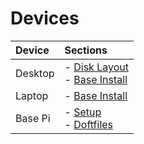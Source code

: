 # Devices

| Device | Sections |
| :--- | :--- |
| Desktop | - [Disk Layout](./desktop_pc/)</br>- [Base Install](./desktop_pc/sections/install) |
| Laptop | - [Base Install](https://github.com/OskergMonReap/arch_on_zed_fs) |
| Base Pi | - [Setup](./pi/sections/install)</br>- [Doftfiles](./pi/sections/dotfiles) |
